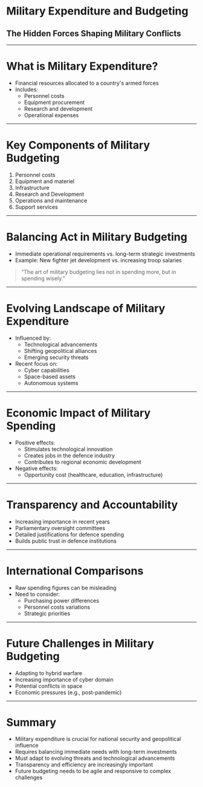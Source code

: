 # Military Expenditure and Budgeting
## The Hidden Forces Shaping Military Conflicts

---

# What is Military Expenditure?

- Financial resources allocated to a country's armed forces
- Includes:
  - Personnel costs
  - Equipment procurement
  - Research and development
  - Operational expenses

---

# Key Components of Military Budgeting

1. Personnel costs
2. Equipment and materiel
3. Infrastructure
4. Research and Development
5. Operations and maintenance
6. Support services

---

# Balancing Act in Military Budgeting

- Immediate operational requirements vs. long-term strategic investments
- Example: New fighter jet development vs. increasing troop salaries

> "The art of military budgeting lies not in spending more, but in spending wisely."

---

# Evolving Landscape of Military Expenditure

- Influenced by:
  - Technological advancements
  - Shifting geopolitical alliances
  - Emerging security threats
- Recent focus on:
  - Cyber capabilities
  - Space-based assets
  - Autonomous systems

---

# Economic Impact of Military Spending

- Positive effects:
  - Stimulates technological innovation
  - Creates jobs in the defence industry
  - Contributes to regional economic development
- Negative effects:
  - Opportunity cost (healthcare, education, infrastructure)

---

# Transparency and Accountability

- Increasing importance in recent years
- Parliamentary oversight committees
- Detailed justifications for defence spending
- Builds public trust in defence institutions

---

# International Comparisons

- Raw spending figures can be misleading
- Need to consider:
  - Purchasing power differences
  - Personnel costs variations
  - Strategic priorities

---

# Future Challenges in Military Budgeting

- Adapting to hybrid warfare
- Increasing importance of cyber domain
- Potential conflicts in space
- Economic pressures (e.g., post-pandemic)

---

# Summary

- Military expenditure is crucial for national security and geopolitical influence
- Requires balancing immediate needs with long-term investments
- Must adapt to evolving threats and technological advancements
- Transparency and efficiency are increasingly important
- Future budgeting needs to be agile and responsive to complex challenges